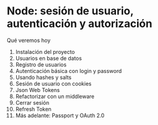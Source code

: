 # Node: sesión de usuario, autenticación y autorización

Qué veremos hoy

1. Instalación del proyecto
2. Usuarios en base de datos
3. Registro de usuarios
4. Autenticación básica con login y password
5. Usando hashes y salts
6. Sesión de usuario con cookies
7. Json Web Tokens
8. Refactorizar con un middleware
9. Cerrar sesión
10. Refresh Token
11. Más adelante: Passport y OAuth 2.0
